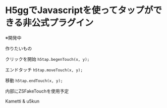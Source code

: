 # H5ggでJavascriptを使ってタップができる非公式プラグイン

※開発中

作りたいもの


クリックを開始
`h5tap.begenTouch(x, y);`

エンドタッチ
`h5tap.moveTouch(x, y);`

移動
`h5tap.endTouch(x, y);`

内部にZSFakeTouchを使用予定

Kametti & u5kun
